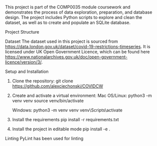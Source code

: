 This project is part of the COMP0035 module coursework and demonstrates the process of data exploration, preparation, and database design.
The project includes Python scripts to explore and clean the dataset, as well as to create and populate an SQLite database.

Project Structure

Dataset
The dataset used in this project is sourced from https://data.london.gov.uk/dataset/covid-19-restrictions-timeseries. It is licensed under UK Open Government Licence, which can be found here https://www.nationalarchives.gov.uk/doc/open-government-licence/version/3/.


Setup and Installation
1. Clone the repository:
    git clone https://github.com/alexciechonski/COVIDCW
2. Create and activate a virtual environment:
    Mac OS/Linux:
    python3 -m venv venv
    source venv/bin/activate

    Windows:
    python3 -m venv venv
    venv\Scripts\activate
3. Install the requirements
    pip install -r requirements.txt
4. Install the project in editable mode
    pip install -e .

Linting
PyLint has been used for linting
